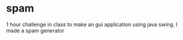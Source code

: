 # spam

1 hour challenge in class to make an gui application using java swing.
I made a spam generator
